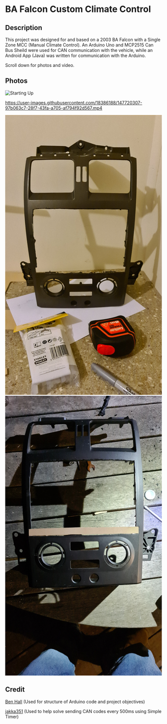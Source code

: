 # BA Falcon Custom Climate Control
 
## Description
This project was designed for and based on a 2003 BA Falcon with a Single Zone MCC (Manual Climate Control). An Arduino Uno and MCP2515 Can Bus Sheild were used for CAN communication with the vehicle, while an Android App (Java) was written for communication with the Arduino.

Scroll down for photos and video.

## Photos
![Starting Up](https://github.com/Goochy12/BA-Falcon-Custom-Climate-Control/blob/main/resources/images/20210606_133808.jpg)


https://user-images.githubusercontent.com/18386188/147720307-97b063c7-28f7-43fa-a705-af794f92d567.mp4


![Image1](https://github.com/Goochy12/BA-Falcon-Custom-Climate-Control/blob/main/resources/images/20210418_211053.jpg)
![Image2](https://github.com/Goochy12/BA-Falcon-Custom-Climate-Control/blob/main/resources/images/20210418_211012%201.jpg)
 
 
## Credit

[Ben Hall](https://www.facebook.com/groups/208350963127229) (Used for structure of Arduino code and project objectives)

[jakka351](https://github.com/jakka351/FG-Falcon/blob/master/resources/software/arduino/ICC_CAN_Interface.ino) (Used to help solve sending CAN codes every 500ms using Simple Timer)
